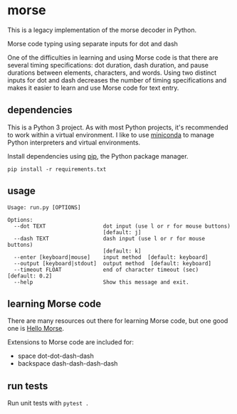 # morse
This is a legacy implementation of the morse decoder in Python.

Morse code typing using separate inputs for dot and dash

One of the difficulties in learning and using Morse code is that there are several timing specifications: dot duration, dash duration, and pause durations between elements, characters, and words. Using two distinct inputs for dot and dash decreases the number of timing specifications and makes it easier to learn and use Morse code for text entry.

## dependencies
This is a Python 3 project. As with most Python projects, it's recommended to work within a virtual environment. I like to use [miniconda](https://conda.io/miniconda.html) to manage Python interpreters and virtual environments.

Install dependencies using [pip](https://pypi.org/project/pip/), the Python package manager.
```
pip install -r requirements.txt
```

## usage
```
Usage: run.py [OPTIONS]

Options:
  --dot TEXT                  dot input (use l or r for mouse buttons)
                              [default: j]
  --dash TEXT                 dash input (use l or r for mouse buttons)
                              [default: k]
  --enter [keyboard|mouse]    input method  [default: keyboard]
  --output [keyboard|stdout]  output method  [default: keyboard]
  --timeout FLOAT             end of character timeout (sec)  [default: 0.2]
  --help                      Show this message and exit.
```

## learning Morse code

There are many resources out there for learning Morse code, but one good one is [Hello Morse](https://experiments.withgoogle.com/collection/morse).

Extensions to Morse code are included for:
* space     dot-dot-dash-dash
* backspace dash-dash-dash-dash

## run tests
Run unit tests with `pytest .`
